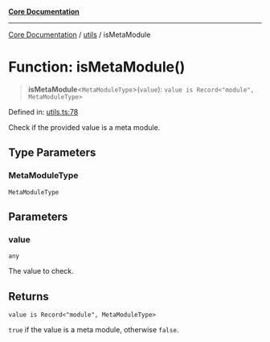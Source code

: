 [**Core Documentation**](../../README.md)

***

[Core Documentation](../../README.md) / [utils](../README.md) / isMetaModule

# Function: isMetaModule()

> **isMetaModule**\<`MetaModuleType`\>(`value`): `value is Record<"module", MetaModuleType>`

Defined in: [utils.ts:78](https://github.com/stonemjs/core/blob/e2fddc9518734748c09a72d4b4064dd1d4c1288c/src/utils.ts#L78)

Check if the provided value is a meta module.

## Type Parameters

### MetaModuleType

`MetaModuleType`

## Parameters

### value

`any`

The value to check.

## Returns

`value is Record<"module", MetaModuleType>`

`true` if the value is a meta module, otherwise `false`.
